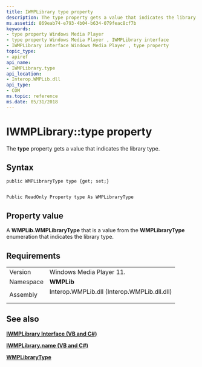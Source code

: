 ```yaml
---
title: IWMPLibrary type property
description: The type property gets a value that indicates the library type.
ms.assetid: 869eab74-e793-4b04-b634-079feac8cf7b
keywords:
- type property Windows Media Player
- type property Windows Media Player , IWMPLibrary interface
- IWMPLibrary interface Windows Media Player , type property
topic_type:
- apiref
api_name:
- IWMPLibrary.type
api_location:
- Interop.WMPLib.dll
api_type:
- COM
ms.topic: reference
ms.date: 05/31/2018
---
```


# IWMPLibrary::type property

The **type** property gets a value that indicates the library type.

## Syntax


```CSharp
public WMPLibraryType type {get; set;}
```


```VB

Public ReadOnly Property type As WMPLibraryType
```





## Property value

A **WMPLib.WMPLibraryType** that is a value from the **WMPLibraryType** enumeration that indicates the library type.

## Requirements



|                      |                                                                                                                        |
|----------------------|------------------------------------------------------------------------------------------------------------------------|
| Version<br/>   | Windows Media Player 11.<br/>                                                                                    |
| Namespace<br/> | **WMPLib**<br/>                                                                                                  |
| Assembly<br/>  | <dl> <dt>Interop.WMPLib.dll (Interop.WMPLib.dll.dll)</dt> </dl> |



## See also

<dl> <dt>

[**IWMPLibrary Interface (VB and C#)**](iwmplibrary--vb-and-c.md)
</dt> <dt>

[**IWMPLibrary.name (VB and C#)**](wmplibiwmplibrary-iwmplibrary-name--vb-and-c.md)
</dt> <dt>

[**WMPLibraryType**](/previous-versions/windows/desktop/api/wmp/ne-wmp-wmplibrarytype)
</dt> </dl>

 

 





